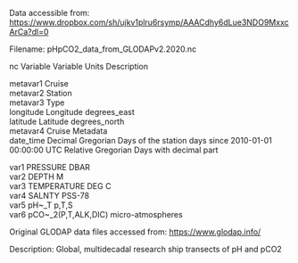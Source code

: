 Data accessible from: https://www.dropbox.com/sh/ujkv1plru6rsymp/AAACdhy6dLue3NDO9MxxcArCa?dl=0

Filename: pHpCO2_data_from_GLODAPv2.2020.nc

nc Variable	Variable	Units	Description

metavar1	Cruise		
metavar2	Station		
metavar3	Type		
longitude	Longitude	degrees_east	
latitude	Latitude	degrees_north	
metavar4	Cruise Metadata		
date_time	Decimal Gregorian Days of the station	days since 2010-01-01 00:00:00 UTC	Relative Gregorian Days with decimal part
			
var1	PRESSURE	DBAR	
var2	DEPTH	M	
var3	TEMPERATURE	DEG C	
var4	SALNTY	PSS-78	
var5	pH~_T	p,T,S	
var6	pCO~_2(P,T,ALK,DIC)	micro-atmospheres

Original GLODAP data files accessed from:  https://www.glodap.info/

Description: Global, multidecadal research ship transects of pH and pCO2


